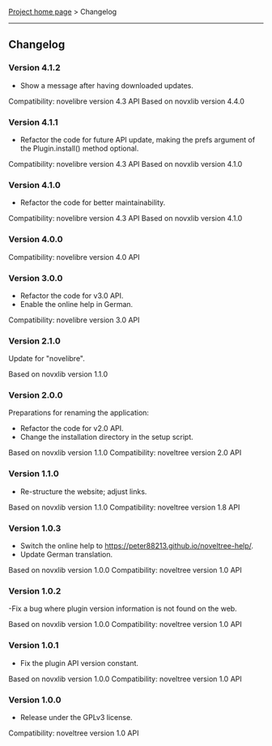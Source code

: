 [Project home page](../) > Changelog

------------------------------------------------------------------------

## Changelog

### Version 4.1.2

- Show a message after having downloaded updates.

Compatibility: novelibre version 4.3 API
Based on novxlib version 4.4.0

### Version 4.1.1

- Refactor the code for future API update,
  making the prefs argument of the Plugin.install() method optional.

Compatibility: novelibre version 4.3 API
Based on novxlib version 4.1.0

### Version 4.1.0

- Refactor the code for better maintainability.

Compatibility: novelibre version 4.3 API
Based on novxlib version 4.1.0

### Version 4.0.0

Compatibility: novelibre version 4.0 API

### Version 3.0.0

- Refactor the code for v3.0 API.
- Enable the online help in German.

Compatibility: novelibre version 3.0 API

### Version 2.1.0

Update for "novelibre".

Based on novxlib version 1.1.0

### Version 2.0.0

Preparations for renaming the application:
- Refactor the code for v2.0 API.
- Change the installation directory in the setup script.

Based on novxlib version 1.1.0
Compatibility: noveltree version 2.0 API

### Version 1.1.0

- Re-structure the website; adjust links.

Based on novxlib version 1.1.0
Compatibility: noveltree version 1.8 API

### Version 1.0.3

- Switch the online help to https://peter88213.github.io/noveltree-help/.
- Update German translation.

Based on novxlib version 1.0.0
Compatibility: noveltree version 1.0 API

### Version 1.0.2

-Fix a bug where plugin version information is not found on the web.

Based on novxlib version 1.0.0
Compatibility: noveltree version 1.0 API

### Version 1.0.1

- Fix the plugin API version constant.

Based on novxlib version 1.0.0
Compatibility: noveltree version 1.0 API

### Version 1.0.0

- Release under the GPLv3 license.

Compatibility: noveltree version 1.0 API